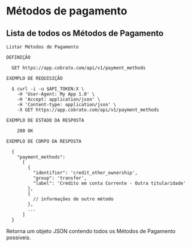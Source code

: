 # Métodos de pagamento

## Lista de todos os Métodos de Pagamento

```shell
Listar Métodos de Pagamento

DEFINIÇÃO

  GET https://app.cobrato.com/api/v1/payment_methods

EXEMPLO DE REQUISIÇÃO

  $ curl -i -u $API_TOKEN:X \
    -H 'User-Agent: My App 1.0' \
    -H 'Accept: application/json' \
    -H 'Content-type: application/json' \
    -X GET https://app.cobrato.com/api/v1/payment_methods

EXEMPLO DE ESTADO DA RESPOSTA

    200 OK

EXEMPLO DE CORPO DA RESPOSTA

  {
    "payment_methods":
      [
        { 
          "identifier": 'credit_other_ownership',
          "group": 'transfer',
          "label": 'Crédito em conta Corrente - Outra titularidade' 
        },
        { 
          // informações de outro método 
        },
        ...
      ]
  }

```

Retorna um objeto JSON contendo todos os Métodos de Pagamento possíveis.
